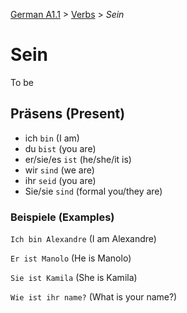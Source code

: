 [German A1.1](../README.md#german-a11) > [Verbs](../README.md#verbs) > *Sein*

# Sein

To be

## Präsens (Present) 

- ich `bin` (I am)
- du `bist` (you are)
- er/sie/es `ist` (he/she/it is)
- wir `sind` (we are)
- ihr `seid` (you are)
- Sie/sie `sind` (formal you/they are)

### Beispiele (Examples)

`Ich bin Alexandre` (I am Alexandre)

`Er ist Manolo` (He is Manolo)

`Sie ist Kamila` (She is Kamila)

`Wie ist ihr name?` (What is your name?)
